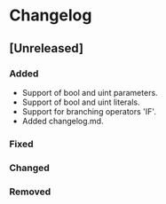 # Changelog

## [Unreleased]

### Added

- Support of bool and uint parameters.
- Support of bool and uint literals.
- Support for branching operators 'IF'.
- Added changelog.md.

### Fixed

### Changed

### Removed
